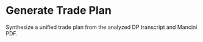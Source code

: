 # Generate Trade Plan

Synthesize a unified trade plan from the analyzed DP transcript and Mancini PDF. 